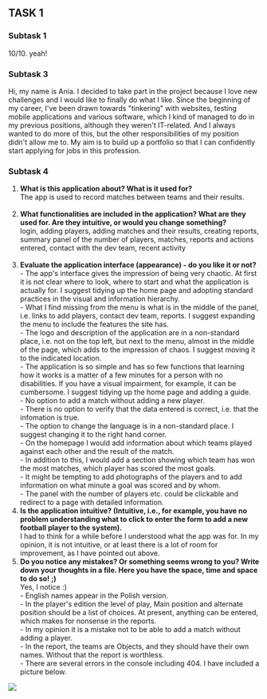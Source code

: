 ## TASK 1

### Subtask 1
<p>10/10. yeah!</p>

### Subtask 3
<p>Hi, my name is Ania. I decided to take part in the project because I love new challenges and I would like to finally do what I like. Since the beginning of my career, I've been drawn towards "tinkering" with websites, testing mobile applications and various software, which I kind of managed to do in my previous positions, although they weren't IT-related. And I always wanted to do more of this, but the other responsibilities of my position didn't allow me to. My aim is to build up a portfolio so that I can confidently start applying for jobs in this profession.</p>

### Subtask 4
<ol>
  <li><b>What is this application about? What is it used for?</b> <br> The app is used to record matches between teams and their results.</li><br>
  <li><b>What functionalities are included in the application? What are they used for. Are they intuitive, or would you change something?</b><br>login, adding players, adding matches and their results, creating reports, summary panel of the number of players, matches, reports and actions entered, contact with the dev team, recent activity</li><br>
  <li><b>Evaluate the application interface (appearance) - do you like it or not?</b><br>- The app's interface gives the impression of being very chaotic. At first it is not clear where to look, where to start and what the application is actually for. I suggest tidying up the home page and adopting standard practices in the visual and information hierarchy.<br>- What I find missing from the menu is what is in the middle of the panel, i.e. links to add players, contact dev team, reports. I suggest expanding the menu to include the features the site has. <br>- The logo and description of the application are in a non-standard place, i.e. not on the top left, but next to the menu, almost in the middle of the page, which adds to the impression of chaos. I suggest moving it to the indicated location.<br>- The application is so simple and has so few functions that learning how it works is a matter of a few minutes for a person with no disabilities. If you have a visual impairment, for example, it can be cumbersome. I suggest tidying up the home page and adding a guide.<br>- No option to add a match without adding a new player.<br>- There is no option to verify that the data entered is correct, i.e. that the infomation is true.<br>- The option to change the language is in a non-standard place. I suggest changing it to the right hand corner.<br>- On the homepage I would add information about which teams played against each other and the result of the match. <br>- In addition to this, I would add a section showing which team has won the most matches, which player has scored the most goals. <br>- It might be tempting to add photographs of the players and to add information on what minute a goal was scored and by whom.<br> - The panel with the number of players etc. could be clickable and redirect to a page with detailed information.</li>
  <li><b>Is the application intuitive? (Intuitive, i.e., for example, you have no problem understanding what to click to enter the form to add a new football player to the system).</b><br>I had to think for a while before I understood what the app was for. In my opinion, it is not intuitive, or at least there is a lot of room for improvement, as I have pointed out above.</li>
  <li><b>Do you notice any mistakes? Or something seems wrong to you? Write down your thoughts in a file. Here you have the space, time and space to do so! ;)</b><br>Yes, I notice :)<br>- English names appear in the Polish version.<br>- In the player's edition the level of play, Main position and alternate position should be a list of choices. At present, anything can be entered, which makes for nonsense in the reports.<br>- In my opinion it is a mistake not to be able to add a match without adding a player.<br>- In the report, the teams are Objects, and they should have their own names. Without that the report is worthless.<br>- There are several errors in the console including 404. I have included a picture below.</li>
    </ol>
    <img src="https://drive.google.com/file/d/1JJlm2sQ2H_CNXtAnE7WjzFta5JHjp9sD/view?usp=share_link"></img>


